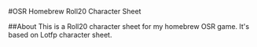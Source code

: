 #OSR Homebrew Roll20 Character Sheet

##About
This is a Roll20 character sheet for my homebrew OSR game.
It's based on Lotfp character sheet.
